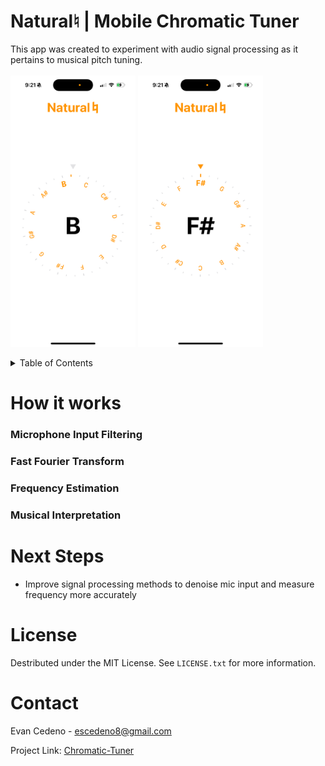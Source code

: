 # Natural♮ | Mobile Chromatic Tuner
This app was created to experiment with audio signal processing as it pertains to musical pitch tuning.  
<br>
<img src="https://github.com/EvanC8/chromatic-Tuner/blob/main/Demos/demo1.PNG?raw=true" width="200">
<img src="https://github.com/EvanC8/chromatic-Tuner/blob/main/Demos/demo3.PNG?raw=true" width="200">
<br>

<!-- TABLE OF CONTENTS -->
<details>
  <summary>Table of Contents</summary>
  <ol>
    <li>
      <a href="#how-it-works">How it works</a>
      <ul>
        <li><a href="#Microphone-Input-Filtering">Microphone Input Filtering</a></li>
        <li><a href="#Fast-Fourier-Transform">Fast Fourier Transform</a></li>
        <li><a href="#Frequency-Estimation">Frequency Estimation</a></li>
        <li><a href="#Musical-Interpretation">Musical Interpretation</a></li>
      </ul>
    </li>
    <li><a href="#next-steps">Next Steps</a></li>
    <li><a href="#license">License</a></li>
    <li><a href="#contact">Contact</a></li>
  </ol>
</details>

# How it works

### Microphone Input Filtering
### Fast Fourier Transform
### Frequency Estimation
### Musical Interpretation

# Next Steps
* Improve signal processing methods to denoise mic input and measure frequency more accurately

# License
Destributed under the MIT License. See `LICENSE.txt` for more information.

# Contact
Evan Cedeno - escedeno8@gmail.com

Project Link: [Chromatic-Tuner](https://github.com/EvanC8/Chromatic-Tuner)


